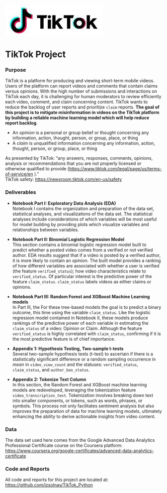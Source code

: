 ![](TikTok.jpg)
# TikTok Project
### Purpose
TikTok is a platform for producing and viewing short-term mobile videos. Users of the platform can report videos and comments that contain claims versus opinions. With the high number of submissions and interactions on TikTok each day, it is challenging for human moderators to review efficiently each video, comment, and claim concerning content. TikTok wants to reduce the backlog of user reports and prioritize `claim` reports. **The goal of this project is to mitigate misinformation in videos on the TikTok platform by building a reliable machine learning model which will help reduce report backlog**.

* An *opinion* is a personal or group belief or thought concerning any information, action, thought, person, or group, place, or thing
* A *claim* is unqualified information concerning any information, action, thought, person, or group, place, or thing

As presented by TikTok: “any answers, responses, comments, opinions, analysis or recommendations that you are not properly licensed or otherwise qualified to provide (https://www.tiktok.com/legal/page/us/terms-of-service/en ).” \
TikTok safety: https://newsroom.tiktok.com/en-us/safety

### Deliverables
* **Notebook Part I: Exploratory Data Analysis (EDA)**\
Notebook I contains the organization and preparation of the data set, statistical analyses, and visualizations of the data set. The statistical analyses include considerations of which variables will be most useful for model building by providing plots which visualize variables and relationships between variables.


* **Notebook Part II: Binomial Logistic Regression Model**\
This section contains a binomial logistic regression model built to predict whether a posted video comes from a verified or not verified author. EDA results suggest that if a video is posted by a verified author, it is more likely to contain an *opinion*. The built model provides a ranking of how different variables are associated with whether a user is verified (the feature `verified_status`); how video characteristics relate to `verified_status`. Of particular interest is the predictive power of the feature `claim_status`. `claim_status` labels videos as either claims or opinions.


* **Notebook Part III: Random Forest and XGBoost Machine Learning models**\
In Part III, the  For these tree-based models the goal is to predict a binary outcome, this time using the variable `claim_status`. Like the logistic regression model contained in Notebook II, these models produce rankings of the predictive power of each variable in estimating the `claim_status` of a video: Opinion or Claim. Although the feature `verified_status` is highly correlated with `claim_status`, confirming if it is the most predictive feature is of chief importance.


* **Appendix 1: Hypothesis Testing, Two-sample t-tests**\
Several two-sample hypothesis tests (t-test) to ascertain if there is a statistically significant difference or a random sampling occurrence in *mean* in `video_view_count` and the statuses: `verified_status`, `claim_status`, and `author_ban_status`.


* **Appendix 2: Tokenize Text Column**\
In this section, the Random Forest and XGBoost machine learning models are redeveloped, leveraging the tokenization feature `video_transcription_text`. Tokenization involves breaking down text into smaller components, or tokens, such as words, phrases, or symbols. This process not only facilitates sentiment analysis but also improves the preparation of data for machine learning models, ultimately enhancing the ability to derive actionable insights from video content.


### Data
The data set used here comes from the Google Advanced Data Analytics Professional Certificate course on the Coursera platform: https://www.coursera.org/google-certificates/advanced-data-analytics-certificate

### Code and Reports
All code and reports for this project are located at: https://github.com/izsolnay/TikTok_Python
